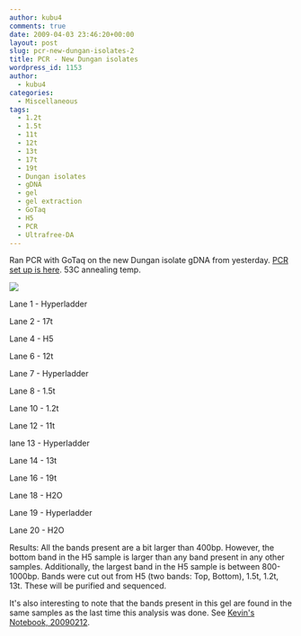 ```yaml
---
author: kubu4
comments: true
date: 2009-04-03 23:46:20+00:00
layout: post
slug: pcr-new-dungan-isolates-2
title: PCR - New Dungan isolates
wordpress_id: 1153
author:
  - kubu4
categories:
  - Miscellaneous
tags:
  - 1.2t
  - 1.5t
  - 11t
  - 12t
  - 13t
  - 17t
  - 19t
  - Dungan isolates
  - gDNA
  - gel
  - gel extraction
  - GoTaq
  - H5
  - PCR
  - Ultrafree-DA
---
```


Ran PCR with GoTaq on the new Dungan isolate gDNA from yesterday. [PCR set up is here](https://eagle.fish.washington.edu/Arabidopsis/Notebook%20Workup%20Files/20090403-02.pdf). 53C annealing temp.

![](https://eagle.fish.washington.edu/Arabidopsis/20090403.JPG)

Lane 1 - Hyperladder

Lane 2 - 17t

Lane 4 - H5

Lane 6 - 12t

Lane 7 - Hyperladder

Lane 8 - 1.5t

Lane 10 - 1.2t

Lane 12 - 11t

lane 13 - Hyperladder

Lane 14 - 13t

Lane 16 - 19t

Lane 18 - H2O

Lane 19 - Hyperladder

Lane 20 - H2O

Results: All the bands present are a bit larger than 400bp. However, the bottom band in the H5 sample is larger than any band present in any other samples. Additionally, the largest band in the H5 sample is between 800-1000bp. Bands were cut out from H5 (two bands: Top, Bottom), 1.5t, 1.2t, 13t. These will be purified and sequenced.

It's also interesting to note that the bands present in this gel are found in the same samples as the last time this analysis was done. See [Kevin's Notebook, 20090212](/Kevin%27s+Notebook#kwj20090212).

